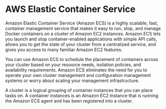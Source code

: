 # AWS Elastic Container Service

Amazon Elastic Container Service (Amazon ECS) is a highly scalable, fast, container management service that makes it easy to run, stop, and manage Docker containers on a cluster of Amazon EC2 instances. Amazon ECS lets you launch and stop container-enabled applications with simple API calls, allows you to get the state of your cluster from a centralized service, and gives you access to many familiar Amazon EC2 features.

You can use Amazon ECS to schedule the placement of containers across your cluster based on your resource needs, isolation policies, and availability requirements. Amazon ECS eliminates the need for you to operate your own cluster management and configuration management systems or worry about scaling your management infrastructure.


A cluster is a logical grouping of container instances that you can place tasks on. A container instances is an Amazon EC2 Instance that is running the Amazon ECS agent and has been registered into a cluster.

